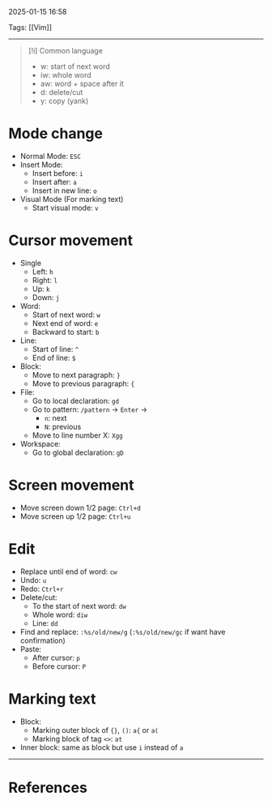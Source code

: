 2025-01-15 16:58

Tags: [[Vim]]  

---

> [!i] Common language
> - w: start of next word
> - iw: whole word
> - aw: word + space after it 
> - d: delete/cut
> - y: copy (yank)

# Mode change
- Normal Mode: `ESC`
- Insert Mode:
	- Insert before: `i`
	- Insert after: `a`
	- Insert in new line: `o`
- Visual Mode (For marking text)
	- Start visual mode: `v`
# Cursor movement
- Single
	- Left: `h`
	- Right: `l`
	- Up: `k`
	- Down: `j`
- Word:
	- Start of next word: `w`
	- Next end of word: `e`
	- Backward to start: `b`
- Line:
	- Start of line: `^`
	- End of line: `$`
- Block:
	- Move to next paragraph: `}`
	- Move to previous paragraph: `{`
- File:
	- Go to local declaration: `gd`
	- Go to pattern: `/pattern` -> `Enter` ->
		- `n`: next
		- `N`: previous
	- Move to line number X: `Xgg`
- Workspace:
	- Go to global declaration: `gD`
# Screen movement
- Move screen down 1/2 page: `Ctrl+d`
- Move screen up 1/2 page: `Ctrl+u`
# Edit
- Replace until end of word: `cw`
- Undo: `u`
- Redo: `Ctrl+r`
- Delete/cut:
	- To the start of next word: `dw`
	- Whole word: `diw`
	- Line: `dd`
- Find and replace: `:%s/old/new/g` (`:%s/old/new/gc` if want have confirmation)
- Paste: 
	- After cursor: `p`
	- Before cursor: `P`
# Marking text
- Block:
	- Marking outer block of `{}`, `()`: `a{` or `a(`
	- Marking block of tag `<>`: `at`
- Inner block: same as block but use `i` instead of `a`
---
# References